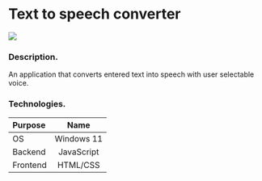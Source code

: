 # Text to speech converter

![](https://img.shields.io/badge/Development:-complete-green)

### Description.

An application that converts entered text into speech with user selectable voice.

### Technologies.

| **Purpose** |  **Name**  |
| :---------- | :--------: |
| OS          | Windows 11 |
| Backend     | JavaScript |
| Frontend    |  HTML/CSS  |
